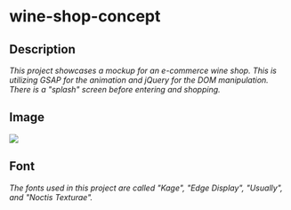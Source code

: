 # wine-shop-concept

## Description

_This project showcases a mockup for an e-commerce wine shop. This is utilizing GSAP for the animation and jQuery for the DOM manipulation. There is a "splash" screen before entering and shopping._

## Image

![](wineshop.gif)

## Font

_The fonts used in this project are called "Kage", "Edge Display", "Usually", and "Noctis Texturae"._